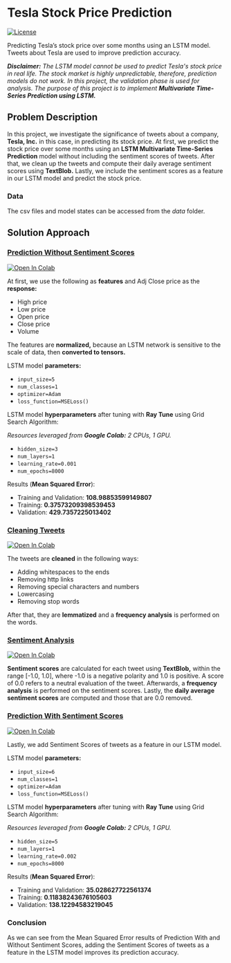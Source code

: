 # Tesla Stock Price Prediction

<a href="https://github.com/georgemuriithi/tesla-stock-price-pred/blob/main/LICENSE">
    <img alt="License" src="https://img.shields.io/github/license/georgemuriithi/tesla-stock-price-pred.svg?color=blue&cachedrop">
</a>

Predicting Tesla’s stock price over some months using an LSTM model. Tweets about Tesla are used to improve prediction accuracy.

***Disclaimer:** The LSTM model cannot be used to predict Tesla's stock price in real life. The stock market is highly unpredictable, therefore, prediction models do not work. In this project, the validation phase is used for analysis. The purpose of this project is to implement **Multivariate Time-Series Prediction using LSTM.***

## Problem Description
In this project, we investigate the significance of tweets about a company, **Tesla, Inc.** in this case, in predicting its stock price. At first, we predict the stock price over some months using an **LSTM Multivariate Time-Series Prediction** model without including the sentiment scores of tweets. After that, we clean up the tweets and compute their daily average sentiment scores using **TextBlob.** Lastly, we include the sentiment scores as a feature in our LSTM model and predict the stock price.

### Data
The csv files and model states can be accessed from the *data* folder.

## Solution Approach
### <a href="https://github.com/georgemuriithi/tesla-stock-price-pred/blob/main/1-TSLA-Stock-Price-Prediction-Without-Sentiment-Scores.ipynb">Prediction Without Sentiment Scores</a>
<a href="https://colab.research.google.com/drive/1lH4_PTMBuH_K2vdHvJsanxvbyNoX4bQi?usp=sharing">
    <img alt="Open In Colab" src="https://colab.research.google.com/assets/colab-badge.svg">
</a>

At first, we use the following as **features** and Adj Close price as the **response:**

- High price
- Low price
- Open price
- Close price
- Volume

The features are **normalized,** because an LSTM network is sensitive to the scale of data, then **converted to tensors.**

LSTM model **parameters:**

- `input_size=5`
- `num_classes=1`
- `optimizer=Adam`
- `loss_function=MSELoss()`

LSTM model **hyperparameters** after tuning with **Ray Tune** using Grid Search Algorithm:

*Resources leveraged from **Google Colab:** 2 CPUs, 1 GPU.*

- `hidden_size=3`
- `num_layers=1`
- `learning_rate=0.001`
- `num_epochs=8000`

Results (**Mean Squared Error**):

- Training and Validation: **108.98853599149807**
- Training: **0.37573209398539453**
- Validation: **429.7357225013402**

### <a href="https://github.com/georgemuriithi/tesla-stock-price-pred/blob/main/2-Cleaning-TSLA-Tweets.ipynb">Cleaning Tweets</a>
<a href="https://colab.research.google.com/drive/1yZPE1YhPoZ9aCzuhd1tqF75J1CHxhSkM?usp=sharing">
    <img alt="Open In Colab" src="https://colab.research.google.com/assets/colab-badge.svg">
</a>

The tweets are **cleaned** in the following ways:

- Adding whitespaces to the ends
- Removing http links
- Removing special characters and numbers
- Lowercasing
- Removing stop words

After that, they are **lemmatized** and a **frequency analysis** is performed on the words.

### <a href="https://github.com/georgemuriithi/tesla-stock-price-pred/blob/main/3-Sentiment-Analysis-On-Cleaned-TSLA-Tweets.ipynb">Sentiment Analysis</a>
<a href="https://colab.research.google.com/drive/1CUspmd06sUzBiiEife9YmuXX2OjWlLrp?usp=sharing">
    <img alt="Open In Colab" src="https://colab.research.google.com/assets/colab-badge.svg">
</a>

**Sentiment scores** are calculated for each tweet using **TextBlob,** within the range [-1.0, 1.0], where -1.0 is a negative polarity and 1.0 is positive. A score of 0.0 refers to a neutral evaluation of the tweet. Afterwards, a **frequency analysis** is performed on the sentiment scores. Lastly, the **daily average sentiment scores** are computed and those that are 0.0 removed.

### <a href="https://github.com/georgemuriithi/tesla-stock-price-pred/blob/main/4-TSLA-Stock-Price-Prediction-With-Sentiment-Scores.ipynb">Prediction With Sentiment Scores</a>
<a href="https://colab.research.google.com/drive/1w1OSOoh5ab2jB8S6Devm-o7zDMaXnMnj?usp=sharing">
    <img alt="Open In Colab" src="https://colab.research.google.com/assets/colab-badge.svg">
</a>

Lastly, we add Sentiment Scores of tweets as a feature in our LSTM model.

LSTM model **parameters:**

- `input_size=6`
- `num_classes=1`
- `optimizer=Adam`
- `loss_function=MSELoss()`

LSTM model **hyperparameters** after tuning with **Ray Tune** using Grid Search Algorithm:

*Resources leveraged from **Google Colab:** 2 CPUs, 1 GPU.*

- `hidden_size=5`
- `num_layers=1`
- `learning_rate=0.002`
- `num_epochs=8000`

Results (**Mean Squared Error**):

- Training and Validation: **35.028627722561374**
- Training: **0.11838243676105603**
- Validation: **138.12294583219045**

### Conclusion
As we can see from the Mean Squared Error results of Prediction With and Without Sentiment Scores, adding the Sentiment Scores of tweets as a feature in the LSTM model improves its prediction accuracy.


